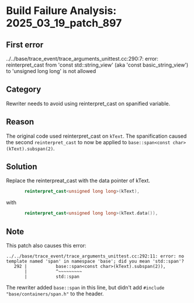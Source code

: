 # Build Failure Analysis: 2025_03_19_patch_897

## First error

../../base/trace_event/trace_arguments_unittest.cc:290:7: error: reinterpret_cast from 'const std::string_view' (aka 'const basic_string_view<char>') to 'unsigned long long' is not allowed

## Category
Rewriter needs to avoid using reinterpret_cast on spanified variable.

## Reason
The original code used reinterpret_cast on `kText`. The spanification caused the second `reinterpret_cast` to now be applied to `base::span<const char>(kText).subspan(2)`.

## Solution
Replace the reinterpreat_cast with the data pointer of kText.

```c++
       reinterpret_cast<unsigned long long>(kText),
```

with

```c++
       reinterpret_cast<unsigned long long>(kText.data()),
```

## Note

This patch also causes this error:

```
../../base/trace_event/trace_arguments_unittest.cc:292:11: error: no template named 'span' in namespace 'base'; did you mean 'std::span'?
   292 |           base::span<const char>(kText).subspan(2)),
       |           ^~~~~~~~~~
       |           std::span
```

The rewriter added `base::span` in this line, but didn't add `#include "base/containers/span.h"` to the header.
